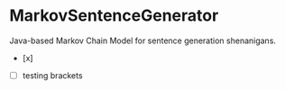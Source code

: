 # MarkovSentenceGenerator
Java-based Markov Chain Model for sentence generation shenanigans.
- [x]
- [ ] testing brackets
